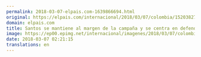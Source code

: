 ```yaml
---
permalink: 2018-03-07-elpais.com-1639866694.html
original: https://elpais.com/internacional/2018/03/07/colombia/1520382789_597124.html#?ref=rss&format=simple&link=link
domain: elpais.com
title: Santos se mantiene al margen de la campaña y se centra en defender su legado
image: https://ep00.epimg.net/internacional/imagenes/2018/03/07/colombia/1520382789_597124_1520382989_rrss_normal.jpg
date: 2018-03-07 02:21:15
translations: en
---
```


